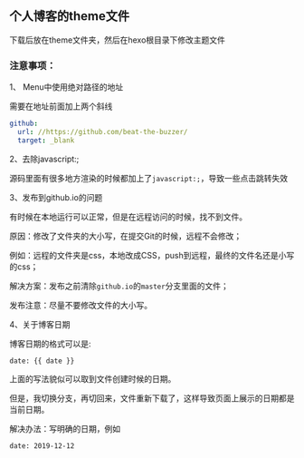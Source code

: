 ## 个人博客的theme文件

下载后放在theme文件夹，然后在hexo根目录下修改主题文件

### 注意事项：

1、 Menu中使用绝对路径的地址

需要在地址前面加上两个斜线

```yml
github:
  url: //https://github.com/beat-the-buzzer/
  target: _blank
```

2、去除javascript:;

源码里面有很多地方渲染的时候都加上了`javascript:;`，导致一些点击跳转失效

3、发布到github.io的问题

有时候在本地运行可以正常，但是在远程访问的时候，找不到文件。

原因：修改了文件夹的大小写，在提交Git的时候，远程不会修改；

例如：远程的文件夹是css，本地改成CSS，push到远程，最终的文件名还是小写的css；

解决方案：发布之前清除`github.io`的`master`分支里面的文件；

发布注意：尽量不要修改文件的大小写。

4、关于博客日期

博客日期的格式可以是:

```
date: {{ date }}
```

上面的写法貌似可以取到文件创建时候的日期。

但是，我切换分支，再切回来，文件重新下载了，这样导致页面上展示的日期都是当前日期。

解决办法：写明确的日期，例如

```
date: 2019-12-12
```